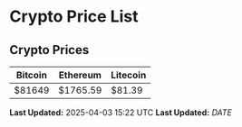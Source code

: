 # Crypto Price List

## Crypto Prices
| Bitcoin | Ethereum | Litecoin |
| ------- | -------- | -------- |
| $81649 | $1765.59 | $81.39 |
**Last Updated:** 2025-04-03 15:22 UTC
**Last Updated:** $DATE$
